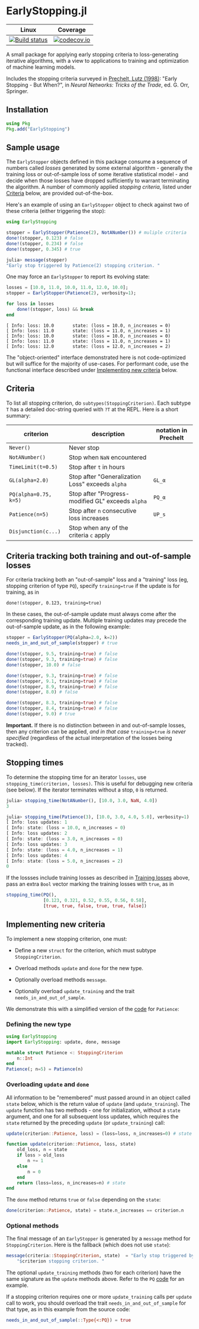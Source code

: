 # EarlyStopping.jl

| Linux | Coverage |
| :-----------: | :------: |
| [![Build status](https://github.com/ablaom/EarlyStopping.jl/workflows/CI/badge.svg)](https://github.com/ablaom/EarlyStopping.jl/actions)| [![codecov.io](http://codecov.io/github/ablaom/EarlyStopping.jl/coverage.svg?branch=master)](http://codecov.io/github/ablaom/EarlyStopping.jl?branch=master) |

A small package for applying early stopping criteria to
loss-generating iterative algorithms, with a view to applications to
training and optimization of machine learning models.

Includes the stopping criteria surveyed in [Prechelt, Lutz
(1998)](https://link.springer.com/chapter/10.1007%2F3-540-49430-8_3):
"Early Stopping - But When?", in *Neural Networks: Tricks of the
Trade*, ed. G. Orr, Springer.

## Installation

```julia
using Pkg
Pkg.add("EarlyStopping")
```

## Sample usage

The `EarlyStopper` objects defined in this package consume a sequence
of numbers called *losses* generated by some external algorithm -
generally the training loss or out-of-sample loss of some iterative
statistical model - and decide when those losses have dropped
sufficiently to warrant terminating the algorithm. A number of
commonly applied *stopping criteria*, listed under
[Criteria](#criteria) below, are provided out-of-the-box.

Here's an example of using an `EarlyStopper` object to check against
two of these criteria (either triggering the stop):

```julia
using EarlyStopping

stopper = EarlyStopper(Patience(2), NotANumber()) # muliple criteria
done!(stopper, 0.123) # false
done!(stopper, 0.234) # false
done!(stopper, 0.345) # true

julia> message(stopper)
"Early stop triggered by Patience(2) stopping criterion. "
```

One may force an `EarlyStopper` to report its evolving state:

```julia
losses = [10.0, 11.0, 10.0, 11.0, 12.0, 10.0];
stopper = EarlyStopper(Patience(2), verbosity=1);

for loss in losses
    done!(stopper, loss) && break
end
```

```
[ Info: loss: 10.0       state: (loss = 10.0, n_increases = 0)
[ Info: loss: 11.0       state: (loss = 11.0, n_increases = 1)
[ Info: loss: 10.0       state: (loss = 10.0, n_increases = 0)
[ Info: loss: 11.0       state: (loss = 11.0, n_increases = 1)
[ Info: loss: 12.0       state: (loss = 12.0, n_increases = 2)
```

The "object-oriented" interface demonstrated here is not code-optimized but
will suffice for the majority of use-cases. For performant code, use
the functional interface described under [Implementing new
criteria](#implementing-new-criteria) below.


## Criteria

To list all stopping criterion, do `subtypes(StoppingCriterion)`. Each
subtype `T` has a detailed doc-string queried with `?T` at the
REPL. Here is a short summary:


criterion             | description                                      | notation in Prechelt
----------------------|--------------------------------------------------|---------------------
`Never()`             | Never stop                                       | 
`NotANumber()`        | Stop when `NaN` encountered                       | 
`TimeLimit(t=0.5)`    | Stop after `t` in hours                          | 
`GL(alpha=2.0)`       | Stop after "Generalization Loss" exceeds `alpha` | ``GL_α``
`PQ(alpha=0.75, k=5)` | Stop after "Progress-modified GL" exceeds `alpha` | ``PQ_α``
`Patience(n=5)`       | Stop after `n` consecutive loss increases        | ``UP_s``
`Disjunction(c...)`   | Stop when any of the criteria `c` apply          | 


## Criteria tracking both training and out-of-sample losses

For criteria tracking both an "out-of-sample" loss and a "training"
loss (eg, stopping criterion of type `PQ`), specify `training=true` if
the update is for training, as in

    done!(stopper, 0.123, training=true)

In these cases, the out-of-sample update must always come after the
corresponding training update. Multiple training updates may precede
the out-of-sample update, as in the following example:

```julia
stopper = EarlyStopper(PQ(alpha=2.0, k=2))
needs_in_and_out_of_sample(stopper) # true

done!(stopper, 9.5, training=true) # false
done!(stopper, 9.3, training=true) # false
done!(stopper, 10.0) # false

done!(stopper, 9.3, training=true) # false
done!(stopper, 9.1, training=true) # false
done!(stopper, 8.9, training=true) # false
done!(stopper, 8.0) # false

done!(stopper, 8.3, training=true) # false
done!(stopper, 8.4, training=true) # false
done!(stopper, 9.0) # true
```

**Important.** If there is no distinction between in and out-of-sample
losses, then any criterion can be applied, *and in that case* `training=true`
*is never specified* (regardless of the actual interpretation of the
losses being tracked).


## Stopping times

To determine the stopping time for an iterator `losses`, use
`stopping_time(criterion, losses)`. This is useful for debugging new
criteria (see below). If the iterator terminates without a stop, `0`
is returned.

```julia
julia> stopping_time(NotANumber(), [10.0, 3.0, NaN, 4.0])
3

julia> stopping_time(Patience(3), [10.0, 3.0, 4.0, 5.0], verbosity=1)
[ Info: loss updates: 1
[ Info: state: (loss = 10.0, n_increases = 0)
[ Info: loss updates: 2
[ Info: state: (loss = 3.0, n_increases = 0)
[ Info: loss updates: 3
[ Info: state: (loss = 4.0, n_increases = 1)
[ Info: loss updates: 4
[ Info: state: (loss = 5.0, n_increases = 2)
0
```

If the lossses include training losses as described in [Training
losses](#training-losses) above, pass an extra `Bool` vector
marking the training losses with `true`, as in

```julia
stopping_time(PQ(), 
              [0.123, 0.321, 0.52, 0.55, 0.56, 0.58],
              [true, true, false, true, true, false])
```

## Implementing new criteria

To implement a new stopping criterion, one must: 

- Define a new `struct` for the criterion, which must subtype
`StoppingCriterion`.

- Overload methods `update` and `done` for the new type.

- Optionally overload methods `message`.

- Optionally overload `update_training` and the trait
  `needs_in_and_out_of_sample`.

We demonstrate this with a simplified version of the
[code](/src/criteria.jl) for `Patience`:


### Defining the new type

```julia
using EarlyStopping
import EarlyStopping: update, done, message

mutable struct Patience <: StoppingCriterion
    n::Int
end
Patience(; n=5) = Patience(n)
```

### Overloading `update` and `done`

All information to be "remembered" must passed around in an object
called `state` below, which is the return value of `update` (and
`update_training`). The `update` function has two methods - one for
initialization, without a `state` argument, and one for all subsequent
loss updates, which requires the `state` returned by the preceding
`update` (or `update_training`) call:

```julia
update(criterion::Patience, loss) = (loss=loss, n_increases=0) # state

function update(criterion::Patience, loss, state)
    old_loss, n = state
    if loss > old_loss
        n += 1
    else
        n = 0
    end
    return (loss=loss, n_increases=n) # state
end
```

The `done` method returns `true` or `false` depending on the `state`:

```julia
done(criterion::Patience, state) = state.n_increases == criterion.n
```

### Optional methods

The final message of an `EarlyStopper` is generated by a `message`
method for `StoppingCriterion`. Here is the fallback (which does not
use `state`):

```julia
message(criteria::StoppingCriterion, state)  = "Early stop triggered by "*
    "$criterion stopping criterion. "
```

The optional `update_training` methods (two for each criterion) have
the same signature as the `update` methods above. Refer to the `PQ`
[code](/src/criteria.jl) for an example. 

If a stopping criterion requires one or more `update_training` calls
per `update` call to work, you should overload the trait
`needs_in_and_out_of_sample` for that type, as in this example from
the source code:

```julia
needs_in_and_out_of_sample(::Type{<:PQ}) = true
```


